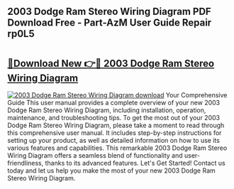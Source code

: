 ## 2003 Dodge Ram Stereo Wiring Diagram PDF Download Free - Part-AzM User Guide Repair rp0L5

# <h2><a href="http://dfs0cy.blite.top/?on=2003+Dodge+Ram+Stereo+Wiring+Diagram">🔗Download New 👉🔴 2003 Dodge Ram Stereo Wiring Diagram</a></h2>

[![2003 Dodge Ram Stereo Wiring Diagram download](https://i.imgur.com/lujVjoI.png)](http://dfs0cy.blite.top/?on=2003+Dodge+Ram+Stereo+Wiring+Diagram)
Your Comprehensive Guide This user manual provides a complete overview of your new 2003 Dodge Ram Stereo Wiring Diagram, including installation, operation, maintenance, and troubleshooting tips. To get the most out of your 2003 Dodge Ram Stereo Wiring Diagram, please take a moment to read through this comprehensive user manual. It includes step-by-step instructions for setting up your product, as well as detailed information on how to use its various features and capabilities. This remarkable 2003 Dodge Ram Stereo Wiring Diagram offers a seamless blend of functionality and user-friendliness, thanks to its advanced features. Let's Get Started! Contact us today and let us help you make the most of your new 2003 Dodge Ram Stereo Wiring Diagram.
